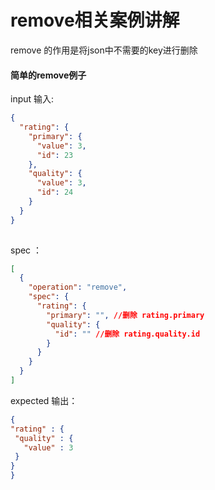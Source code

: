 # remove相关案例讲解  
remove 的作用是将json中不需要的key进行删除
#### 简单的remove例子

input 输入:
```json
{
  "rating": {
    "primary": {
      "value": 3,
      "id": 23
    },
    "quality": {
      "value": 3,
      "id": 24
    }
  }
}
   
 ```
  spec ：
```json
[
  {
    "operation": "remove",
    "spec": {
      "rating": {
        "primary": "", //删除 rating.primary
        "quality": {
          "id": "" //删除 rating.quality.id
        }
      }
    }
  }
]
 ```  
 
 expected 输出：
   ```json
{
  "rating" : {
    "quality" : {
      "value" : 3
    }
  }
}
  ```
